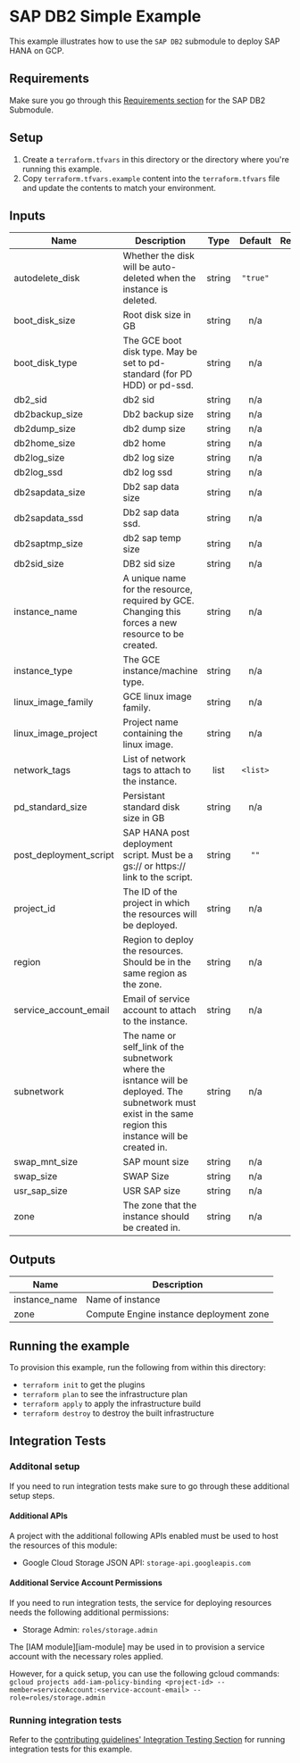 # SAP DB2 Simple Example

This example illustrates how to use the `SAP DB2` submodule to deploy SAP HANA on GCP.

## Requirements
Make sure you go through this [Requirements section](../../modules/sap_db2/README.md#requirements) for the SAP DB2 Submodule.

## Setup

1. Create a `terraform.tfvars` in this directory or the directory where you're running this example.
2. Copy `terraform.tfvars.example` content into the `terraform.tfvars` file and update the contents to match your environment.


[^]: (autogen_docs_start)

## Inputs

| Name | Description | Type | Default | Required |
|------|-------------|:----:|:-----:|:-----:|
| autodelete\_disk | Whether the disk will be auto-deleted when the instance is deleted. | string | `"true"` | no |
| boot\_disk\_size | Root disk size in GB | string | n/a | yes |
| boot\_disk\_type | The GCE boot disk type. May be set to pd-standard (for PD HDD) or pd-ssd. | string | n/a | yes |
| db2\_sid | db2 sid | string | n/a | yes |
| db2backup\_size | Db2 backup size | string | n/a | yes |
| db2dump\_size | db2 dump size | string | n/a | yes |
| db2home\_size | db2 home | string | n/a | yes |
| db2log\_size | db2 log size | string | n/a | yes |
| db2log\_ssd | db2 log ssd | string | n/a | yes |
| db2sapdata\_size | Db2 sap data size | string | n/a | yes |
| db2sapdata\_ssd | Db2 sap data ssd. | string | n/a | yes |
| db2saptmp\_size | db2 sap temp size | string | n/a | yes |
| db2sid\_size | DB2 sid size | string | n/a | yes |
| instance\_name | A unique name for the resource, required by GCE. Changing this forces a new resource to be created. | string | n/a | yes |
| instance\_type | The GCE instance/machine type. | string | n/a | yes |
| linux\_image\_family | GCE linux image family. | string | n/a | yes |
| linux\_image\_project | Project name containing the linux image. | string | n/a | yes |
| network\_tags | List of network tags to attach to the instance. | list | `<list>` | no |
| pd\_standard\_size | Persistant standard disk size in GB | string | n/a | yes |
| post\_deployment\_script | SAP HANA post deployment script. Must be a gs:// or https:// link to the script. | string | `""` | no |
| project\_id | The ID of the project in which the resources will be deployed. | string | n/a | yes |
| region | Region to deploy the resources. Should be in the same region as the zone. | string | n/a | yes |
| service\_account\_email | Email of service account to attach to the instance. | string | n/a | yes |
| subnetwork | The name or self_link of the subnetwork where the isntance will be deployed. The subnetwork must exist in the same region this instance will be created in. | string | n/a | yes |
| swap\_mnt\_size | SAP mount size | string | n/a | yes |
| swap\_size | SWAP Size | string | n/a | yes |
| usr\_sap\_size | USR SAP size | string | n/a | yes |
| zone | The zone that the instance should be created in. | string | n/a | yes |

## Outputs

| Name | Description |
|------|-------------|
| instance\_name | Name of instance |
| zone | Compute Engine instance deployment zone |

[^]: (autogen_docs_end)

## Running the example

To provision this example, run the following from within this directory:
- `terraform init` to get the plugins
- `terraform plan` to see the infrastructure plan
- `terraform apply` to apply the infrastructure build
- `terraform destroy` to destroy the built infrastructure


## Integration Tests


### Additonal setup
If you need to run integration tests make sure to go through these additional setup steps.


#### Additional APIs
 A project with the additional following APIs enabled must be used to host the
resources of this module:

- Google Cloud Storage JSON API: `storage-api.googleapis.com`


#### Additional Service Account Permissions
If you need to run integration tests, the service for deploying resources needs the following additional permissions:

- Storage Admin: `roles/storage.admin`

The [IAM module][iam-module] may be used in to provision a
service account with the necessary roles applied.

 However, for a quick setup, you can use the following gcloud commands:
   `gcloud projects add-iam-policy-binding <project-id> --member=serviceAccount:<service-account-email> --role=roles/storage.admin`

### Running integration tests

Refer to the [contributing guidelines' Integration Testing Section](../../CONTRIBUTING.md#integration-test) for running integration tests for this example.
